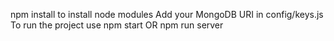 npm install to install node modules
Add your MongoDB URI in config/keys.js
To run the project use 
    npm start
    OR
    npm run server